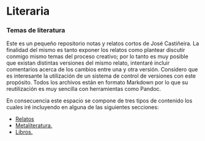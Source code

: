 # Literaria

### Temas de literatura

Este es un pequeño repositorio notas y relatos cortos de José Castiñeira. La finalidad del mismo es tanto exponer los relatos como plantear discutir conmigo mismo temas del proceso creativo; por lo tanto es muy posible que existan distintas versiones del mismo relato, intentaré incluir comentarios acerca de los cambios entre una y otra versión. Considero que es interesante la utilización de un sistema de control de versiones con este propósito. Todos los archivos están en formato Markdown por lo que su reutilización es muy sencilla con herramientas como Pandoc. 

En consecuencia este espacio se compone de tres tipos de contenido los cuales iré incluyendo en alguna de las siguientes secciones:

- [Relatos](../relatos/)
- [Metaliteratura.](metaliteraria)
- [Libros.](libros)
